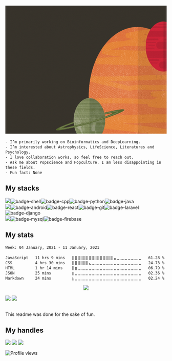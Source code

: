 <p align="center">
  <img height="400" width="800" src="hello.gif"/>
 </p>

```
- I’m primarily working on Bioinformatics and DeepLearning.
- I’m interested about Astrophysics, LifeScience, Literatures and Psychology. 
- I love collaboration works, so feel free to reach out. 
- Ask me about Popscience and Popculture. I am less disappointing in these fields.
- Fun fact: None 
```
## My stacks
<img src="https://img.shields.io/badge/Languages-424242?style=for-the-badge&logo=plex&logoColor=FFFFFF">![badge-shell](https://img.shields.io/badge/Shell-211e1b?style=for-the-badge&logo=gnu-bash&logoColor=79740e&labelColor=211e1b)![badge-cpp](https://img.shields.io/badge/c%2B%2B-211e1b?style=for-the-badge&logo=c%2B%2B&logoColor=79740e&labelColor=211e1b)![badge-python](https://img.shields.io/badge/python-211e1b?style=for-the-badge&logo=python&logoColor=79740e&labelColor=211e1b)![badge-java](https://img.shields.io/badge/java-211e1b?style=for-the-badge&logo=java&logoColor=79740e&labelColor=211e1b) <br/>
<img src="https://img.shields.io/badge/Frameworks-424242?style=for-the-badge&logo=IPFS&logoColor=FFFFFF">![badge-android](https://img.shields.io/badge/android-211e1b?style=for-the-badge&logo=android&logoColor=79740e&labelColor=211e1b)![badge-react](https://img.shields.io/badge/react-211e1b?style=for-the-badge&logo=react&logoColor=79740e&labelColor=211e1b)![badge-git](https://img.shields.io/badge/git-211e1b?style=for-the-badge&logo=git&logoColor=79740e&labelColor=211e1b)![badge-laravel](https://img.shields.io/badge/laravel-211e1b?style=for-the-badge&logo=laravel&logoColor=79740e&labelColor=211e1b)![badge-django](https://img.shields.io/badge/django-211e1b?style=for-the-badge&logo=django&logoColor=79740e&labelColor=211e1b) <br/>
<img src="https://img.shields.io/badge/Database-424242?style=for-the-badge&logo=Redis&logoColor=FFFFFF">![badge-mysql](https://img.shields.io/badge/mysql-211e1b?style=for-the-badge&logo=mysql&logoColor=79740e&labelColor=211e1b)![badge-firebase](https://img.shields.io/badge/firebase-211e1b?style=for-the-badge&logo=firebase&logoColor=79740e&labelColor=211e1b)


## My stats

<!--START_SECTION:waka-->
```text
Week: 04 January, 2021 - 11 January, 2021

JavaScript   11 hrs 9 mins   ⣿⣿⣿⣿⣿⣿⣿⣿⣿⣿⣿⣿⣿⣿⣿⣤⣀⣀⣀⣀⣀⣀⣀⣀⣀   61.28 % 
CSS          4 hrs 30 mins   ⣿⣿⣿⣿⣿⣿⣄⣀⣀⣀⣀⣀⣀⣀⣀⣀⣀⣀⣀⣀⣀⣀⣀⣀⣀   24.73 % 
HTML         1 hr 14 mins    ⣿⣶⣀⣀⣀⣀⣀⣀⣀⣀⣀⣀⣀⣀⣀⣀⣀⣀⣀⣀⣀⣀⣀⣀⣀   06.79 % 
JSON         25 mins         ⣶⣀⣀⣀⣀⣀⣀⣀⣀⣀⣀⣀⣀⣀⣀⣀⣀⣀⣀⣀⣀⣀⣀⣀⣀   02.36 % 
Markdown     24 mins         ⣦⣀⣀⣀⣀⣀⣀⣀⣀⣀⣀⣀⣀⣀⣀⣀⣀⣀⣀⣀⣀⣀⣀⣀⣀   02.24 % 
```
<!--END_SECTION:waka-->
<p align = "center">
<img height="200" src="https://github-profile-trophy.vercel.app/?username=appledora&theme=gruvbox&row=2&margin-w=5&margin-h=5&count_private=true&title=Commit,Repositories,Followers"/>
<p/>
<!--- dracula base : #282a36 font : #ff79c6 -->
<p align="left">
<img  height = "200" src="https://github-readme-stats.vercel.app/api/top-langs/?username=appledora&hide=html,makefile,css&bg_color=211e1b&title_color=79740e&text_color=83a598&count_private=true&langs_count=5" />
<img  height= "200"src="https://github-readme-stats.vercel.app/api?username=appledora&bg_color=211e1b&title_color=79740e&text_color=83a598&show_icons=true&icon_color=fabd2f&count_private=true" />
</p>
<br/>
This readme was done for the sake of fun.

## My handles
 [<img src="https://img.shields.io/badge/nazia_tasnim-211e1b?style=for-the-badge&logo=LINKEDIN&logoColor=79740e">](https://www.linkedin.com/in/nazia-tasnim-3b377a190/)  [<img src="https://img.shields.io/badge/appledora-211e1b?style=for-the-badge&logo=stackoverflow&logoColor=79740e">](https://stackoverflow.com/users/https://stackoverflow.com/users/11551168/appledora) 
 [<img src="https://img.shields.io/badge/appledora-211e1b?style=for-the-badge&logo=SVG&logoColor=79740e">](https://profile-summary-for-github.com/user/appledora) 

![Profile views](https://gpvc.arturio.dev/appledora) 


